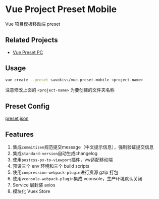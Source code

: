 # Vue Project Preset Mobile

Vue 项目模板移动端 preset

## Related Projects

- [Vue Preset PC](https://github.com/savokiss/vue-preset-pc)

## Usage

```bash
vue create --preset savokiss/vue-preset-mobile <project-name>
```

注意修改上面的 `<project-name>` 为要创建的文件夹名称

## Preset Config

[preset.json](./preset.json)

## Features

1. 集成`commitizen`规范提交message（中文提示信息），强制验证提交信息
2. 集成`standard-version`自动生成changelog
3. 使用`postcss-px-to-viewport`插件，vw适配移动端
4. 预设三个 env 环境和三个 build scripts
5. 使用`compression-webpack-plugin`进行资源 gzip 打包
6. 使用`vconsole-webpack-plugin`集成 vconsole，生产环境默认关闭
7. Service 层封装 axios
8. 模块化 Vuex Store